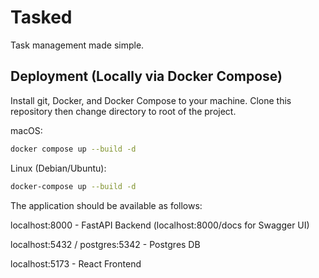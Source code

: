 # Tasked

Task management made simple.

## Deployment (Locally via Docker Compose)

Install git, Docker, and Docker Compose to your machine. Clone this repository then change directory to root of the project.

macOS:

```bash
docker compose up --build -d
```

Linux (Debian/Ubuntu):

```bash
docker-compose up --build -d
```

The application should be available as follows:

localhost:8000 - FastAPI Backend (localhost:8000/docs for Swagger UI)

localhost:5432 / postgres:5342 - Postgres DB

localhost:5173 - React Frontend
